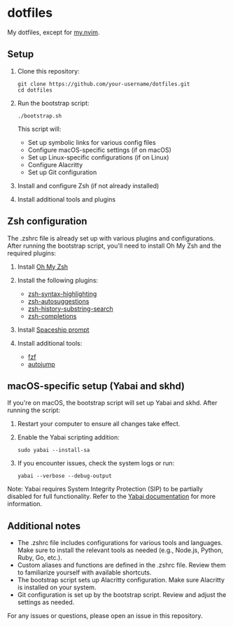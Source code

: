 # dotfiles

My dotfiles, except for [my.nvim](https://github.com/robert-claypool/my.nvim).

## Setup

1. Clone this repository:
   ```
   git clone https://github.com/your-username/dotfiles.git
   cd dotfiles
   ```

2. Run the bootstrap script:
   ```
   ./bootstrap.sh
   ```

   This script will:
   - Set up symbolic links for various config files
   - Configure macOS-specific settings (if on macOS)
   - Set up Linux-specific configurations (if on Linux)
   - Configure Alacritty
   - Set up Git configuration

3. Install and configure Zsh (if not already installed)

4. Install additional tools and plugins

## Zsh configuration

The .zshrc file is already set up with various plugins and configurations. After running the bootstrap script, you'll need to install Oh My Zsh and the required plugins:

1. Install [Oh My Zsh](https://github.com/ohmyzsh/ohmyzsh#basic-installation)

2. Install the following plugins:
   - [zsh-syntax-highlighting](https://github.com/zsh-users/zsh-syntax-highlighting)
   - [zsh-autosuggestions](https://github.com/zsh-users/zsh-autosuggestions)
   - [zsh-history-substring-search](https://github.com/zsh-users/zsh-history-substring-search)
   - [zsh-completions](https://github.com/zsh-users/zsh-completions)

3. Install [Spaceship prompt](https://github.com/spaceship-prompt/spaceship-prompt)

4. Install additional tools:
   - [fzf](https://github.com/junegunn/fzf)
   - [autojump](https://github.com/wting/autojump)

## macOS-specific setup (Yabai and skhd)

If you're on macOS, the bootstrap script will set up Yabai and skhd. After running the script:

1. Restart your computer to ensure all changes take effect.

2. Enable the Yabai scripting addition:
   ```
   sudo yabai --install-sa
   ```

3. If you encounter issues, check the system logs or run:
   ```
   yabai --verbose --debug-output
   ```

Note: Yabai requires System Integrity Protection (SIP) to be partially disabled for full functionality. Refer to the [Yabai documentation](https://github.com/koekeishiya/yabai/wiki/Disabling-System-Integrity-Protection) for more information.

## Additional notes

- The .zshrc file includes configurations for various tools and languages. Make sure to install the relevant tools as needed (e.g., Node.js, Python, Ruby, Go, etc.).
- Custom aliases and functions are defined in the .zshrc file. Review them to familiarize yourself with available shortcuts.
- The bootstrap script sets up Alacritty configuration. Make sure Alacritty is installed on your system.
- Git configuration is set up by the bootstrap script. Review and adjust the settings as needed.

For any issues or questions, please open an issue in this repository.
